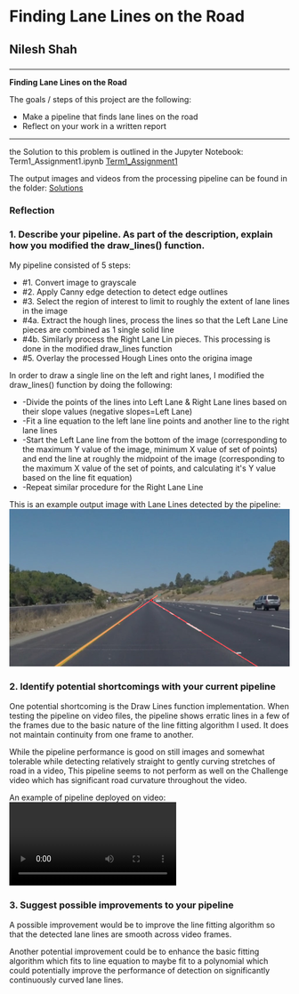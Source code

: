 # **Finding Lane Lines on the Road** 

## Nilesh Shah

### 

---

**Finding Lane Lines on the Road**

The goals / steps of this project are the following:
* Make a pipeline that finds lane lines on the road
* Reflect on your work in a written report



[//]: # (Image References)

[image2]: ./Solutions/solidYellowCurve.jpg "Grayscale"
[image3]: ./Solutions/solidYellowLeftOUTPUT.mp4

---
the Solution to this problem is outlined in the Jupyter Notebook: Term1_Assignment1.ipynb
[Term1_Assignment1](Term1_Assignment1.ipynb)

The output images and videos from the processing pipeline can be found in the folder: 
[Solutions](Solutions)

### Reflection

### 1. Describe your pipeline. As part of the description, explain how you modified the draw_lines() function.

My pipeline consisted of 5 steps: 
* #1. Convert image to grayscale
* #2. Apply Canny edge detection to detect edge outlines
* #3. Select the region of interest to limit to roughly the extent of lane lines in the image
* #4a. Extract the hough lines, process the lines so that the Left Lane Line pieces are combined as 1 single solid line
* #4b. Similarly process the Right Lane Lin pieces. This processing is done in the modified draw_lines function
* #5. Overlay the processed Hough Lines onto the origina image

In order to draw a single line on the left and right lanes, I modified the draw_lines() function by doing the following:
*  -Divide the points of the lines into Left Lane & Right Lane lines based on their slope values (negative slopes=Left Lane)
*  -Fit a line equation to the left lane line points and another line to the right lane lines
*  -Start the Left Lane line from the bottom of the image (corresponding to the maximum Y value of the image, minimum X value of set of points) and end the line at roughly the midpoint of the image (corresponding to the maximum X value of the set of points, and calculating it's Y value based on the line fit equation)
*  -Repeat similar procedure for the Right Lane Line

This is an example output image with Lane Lines detected by the pipeline:
![alt text][image2]

### 2. Identify potential shortcomings with your current pipeline
One potential shortcoming is the Draw Lines function implementation. When testing the pipeline on video files, the pipeline shows erratic lines in a few of the frames due to the basic nature of the line fitting algorithm I used. It does not maintain continuity from one frame to another.

While the pipeline performance is good on still images and somewhat tolerable while detecting relatively straight to gently curving stretches of road in a video, This pipeline seems to  not perform as well on the Challenge video which has significant road curvature throughout the video.

An example of pipeline deployed on video:
![Click to Download & view video][image3]



### 3. Suggest possible improvements to your pipeline

A possible improvement would be to improve the line fitting algorithm so that the detected lane lines are smooth across video frames. 

Another potential improvement could be to enhance the basic fitting algorithm which fits to line equation to maybe fit to a polynomial which could potentially improve the performance of detection on significantly continuously curved lane lines.
